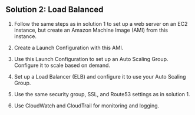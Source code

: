 ## Solution 2: Load Balanced

1. Follow the same steps as in solution 1 to set up a web server on an EC2 instance, but create an Amazon Machine Image (AMI) from this instance.

2. Create a Launch Configuration with this AMI.

3. Use this Launch Configuration to set up an Auto Scaling Group. Configure it to scale based on demand.

4. Set up a Load Balancer (ELB) and configure it to use your Auto Scaling Group.

5. Use the same security group, SSL, and Route53 settings as in solution 1.

6. Use CloudWatch and CloudTrail for monitoring and logging.
